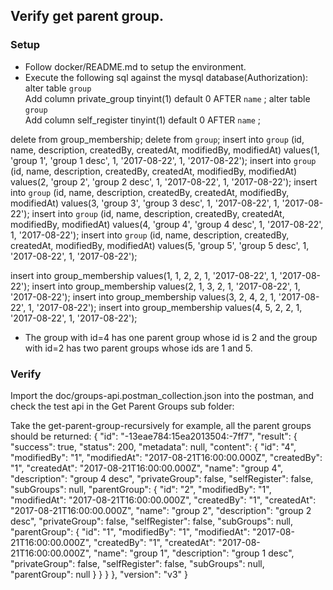 ## Verify get parent group.

### Setup

- Follow docker/README.md to setup the environment.
- Execute the following sql against the mysql database(Authorization):
alter table `group`   
Add column private_group tinyint(1) default 0 AFTER `name` ;
alter table `group`   
Add column self_register tinyint(1) default 0 AFTER `name` ;

delete from group_membership;
delete from `group`;
insert into `group` (id, name, description, createdBy, createdAt, modifiedBy, modifiedAt) values(1, 'group 1', 'group 1 desc', 1, '2017-08-22', 1, '2017-08-22');
insert into `group` (id, name, description, createdBy, createdAt, modifiedBy, modifiedAt) values(2, 'group 2', 'group 2 desc', 1, '2017-08-22', 1, '2017-08-22');
insert into `group` (id, name, description, createdBy, createdAt, modifiedBy, modifiedAt) values(3, 'group 3', 'group 3 desc', 1, '2017-08-22', 1, '2017-08-22');
insert into `group` (id, name, description, createdBy, createdAt, modifiedBy, modifiedAt) values(4, 'group 4', 'group 4 desc', 1, '2017-08-22', 1, '2017-08-22');
insert into `group` (id, name, description, createdBy, createdAt, modifiedBy, modifiedAt) values(5, 'group 5', 'group 5 desc', 1, '2017-08-22', 1, '2017-08-22');

insert into group_membership values(1, 1, 2, 2, 1, '2017-08-22', 1, '2017-08-22');
insert into group_membership values(2, 1, 3, 2, 1, '2017-08-22', 1, '2017-08-22');
insert into group_membership values(3, 2, 4, 2, 1, '2017-08-22', 1, '2017-08-22');
insert into group_membership values(4, 5, 2, 2, 1, '2017-08-22', 1, '2017-08-22');

- The group with id=4 has one parent group whose id is 2 and the group with id=2 has two parent groups whose ids are 1 and 5.


### Verify
Import the doc/groups-api.postman_collection.json into the postman, and check the test api in the Get Parent Groups sub folder:

Take the get-parent-group-recursively for example, all the parent groups should be returned:
{
    "id": "-13eae784:15ea2013504:-7ff7",
    "result": {
        "success": true,
        "status": 200,
        "metadata": null,
        "content": {
            "id": "4",
            "modifiedBy": "1",
            "modifiedAt": "2017-08-21T16:00:00.000Z",
            "createdBy": "1",
            "createdAt": "2017-08-21T16:00:00.000Z",
            "name": "group 4",
            "description": "group 4 desc",
            "privateGroup": false,
            "selfRegister": false,
            "subGroups": null,
            "parentGroup": {
                "id": "2",
                "modifiedBy": "1",
                "modifiedAt": "2017-08-21T16:00:00.000Z",
                "createdBy": "1",
                "createdAt": "2017-08-21T16:00:00.000Z",
                "name": "group 2",
                "description": "group 2 desc",
                "privateGroup": false,
                "selfRegister": false,
                "subGroups": null,
                "parentGroup": {
                    "id": "1",
                    "modifiedBy": "1",
                    "modifiedAt": "2017-08-21T16:00:00.000Z",
                    "createdBy": "1",
                    "createdAt": "2017-08-21T16:00:00.000Z",
                    "name": "group 1",
                    "description": "group 1 desc",
                    "privateGroup": false,
                    "selfRegister": false,
                    "subGroups": null,
                    "parentGroup": null
                }
            }
        }
    },
    "version": "v3"
}
